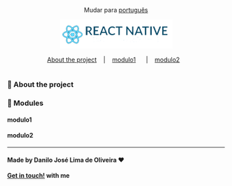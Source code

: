 <div align="center">

Mudar para [português](https://github.com/Danilo-Js/My_Experience/SCL/portuguese.md)

</div>
<p align="center">
  <img src="./images/SCL.png">
</p>


<p align="center" direction="row">
  <a href="#iphone-about-the-project">About the project</a>&nbsp;&nbsp;&nbsp;&nbsp;|&nbsp;&nbsp;&nbsp;
  <a href="#modulo1">modulo1</a>&nbsp;&nbsp;&nbsp;&nbsp;&nbsp;&nbsp;|&nbsp;&nbsp;&nbsp;
  <a href="#modulo2">modulo2</a>&nbsp;&nbsp;&nbsp;
</p>

#

### :iphone: About the project

### :balloon: Modules

#### modulo1

#### modulo2

---

#### Made by Danilo José Lima de Oliveira ♥ 
#### [Get in touch!](https://www.linkedin.com/in/danilo-js/) with me 